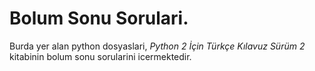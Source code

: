 # Bolum Sonu Sorulari.

Burda yer alan python dosyaslari, *Python 2 İçin Türkçe Kılavuz Sürüm 2* kitabinin bolum sonu sorularini icermektedir.
